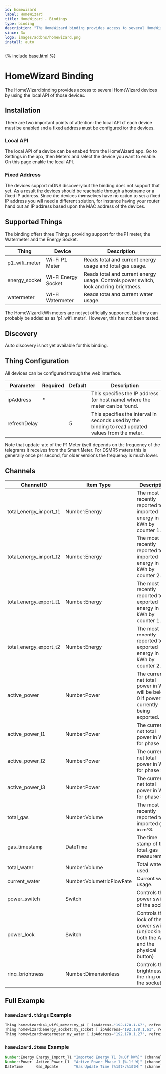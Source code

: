 ```yaml
---
id: homewizard
label: HomeWizard
title: HomeWizard - Bindings
type: binding
description: "The HomeWizard binding provides access to several HomeWizard devices by using the local API of those devices."
since: 3x
logo: images/addons/homewizard.png
install: auto
---
```


<!-- Attention authors: Do not edit directly. Please add your changes to the appropriate source repository -->

{% include base.html %}

# HomeWizard Binding

The HomeWizard binding provides access to several HomeWizard devices by using the local API of those devices.

## Installation

There are two important points of attention: the local API of each device must be enabled and a fixed address must be configured for the devices.

### Local API

The local API of a device can be enabled from the HomeWizard app.
Go to Settings in the app, then Meters and select the device you want to enable.
On this page enable the local API.

### Fixed Address

The devices support mDNS discovery but the binding does not support that yet.
As a result the devices should be reachable through a hostname or a fixed IP address.
Since the devices themselves have no option to set a fixed IP address you will need a different solution, for instance having your router hand out an IP address based upon the MAC address of the devices.

## Supported Things

The binding offers three Things, providing support for the P1 meter, the Watermeter and the Energy Socket.

| Thing         | Device              | Description                                                                                       |
|---------------|---------------------|---------------------------------------------------------------------------------------------------|
| p1_wifi_meter | Wi-Fi P1 Meter      | Reads total and current energy usage and total gas usage.                                         |
| energy_socket | Wi-Fi Energy Socket | Reads total and current energy usage. Controls power switch, lock and ring brightness.            |
| watermeter    | Wi-Fi Watermeter    | Reads total and current water usage.                                                              |

The HomeWizard kWh meters are not yet officially supported, but they can probably be added as as 'p1_wifi_meter'. However, this has not been tested.

## Discovery

Auto discovery is not yet available for this binding.

## Thing Configuration

All devices can be configured through the web interface.

| Parameter    | Required | Default | Description                                                                                       |
|--------------|----------|---------|---------------------------------------------------------------------------------------------------|
| ipAddress    | *        |         | This specifies the IP address (or host name) where the meter can be found.                        |
| refreshDelay |          | 5       | This specifies the interval in seconds used by the binding to read updated values from the meter. |

Note that update rate of the P1 Meter itself depends on the frequency of the telegrams it receives from the Smart Meter.
For DSMR5 meters this is generally once per second, for older versions the frequency is much lower.

## Channels

| Channel ID             | Item Type                 | Description                                                                                |Available|
|------------------------|---------------------------|--------------------------------------------------------------------------------------------|---------|
| total_energy_import_t1 | Number:Energy             | The most recently reported total imported energy in kWh by counter 1.                      | P,E     |
| total_energy_import_t2 | Number:Energy             | The most recently reported total imported energy in kWh by counter 2.                      | P       |
| total_energy_export_t1 | Number:Energy             | The most recently reported total exported energy in kWh by counter 1.                      | P,E     |
| total_energy_export_t2 | Number:Energy             | The most recently reported total exported energy in kWh by counter 2.                      | P       |
| active_power           | Number:Power              | The current net total power in W. It will be below 0 if power is currently being exported. | P,E     |
| active_power_l1        | Number:Power              | The current net total power in W for phase 1.                                              | P       |
| active_power_l2        | Number:Power              | The current net total power in W for phase 2.                                              | P       |
| active_power_l3        | Number:Power              | The current net total power in W for phase 3.                                              | P       |
| total_gas              | Number:Volume             | The most recently reported total imported gas in m^3.                                      | P       |
| gas_timestamp          | DateTime                  | The time stamp of the total_gas measurement.                                               | P       |
| total_water            | Number:Volume             | Total water used.                                                                          | W       |
| current_water          | Number:VolumetricFlowRate | Current water usage.                                                                       | W       |
| power_switch           | Switch                    | Controls the power switch of the socket.                                                   | E       |
| power_lock             | Switch                    | Controls the lock of the power switch (un/locking both the API and the physical button)    | E       |
| ring_brightness        | Number:Dimensionless      | Controls the brightness of the ring on the socket                                          | E       |

## Full Example

### `homewizard.things` Example

```java
Thing homewizard:p1_wifi_meter:my_p1 [ ipAddress="192.178.1.67", refreshDelay=5 ]
Thing homewizard:energy_socket:my_socket [ ipAddress="192.178.1.61", refreshDelay=5 ]
Thing homewizard:watermeter:my_water [ ipAddress="192.178.1.27", refreshDelay=15 ]
```

### `homewizard.items` Example

```java
Number:Energy Energy_Import_T1 "Imported Energy T1 [%.0f kWh]" {channel="homewizard:p1_wifi_meter:my_meter:total_energy_import_t1" }
Number:Power  Active_Power_L1  "Active Power Phase 1 [%.1f W]" {channel="homewizard:p1_wifi_meter:my_meter:active_power_l1" }
DateTime      Gas_Update       "Gas Update Time [%1$tH:%1$tM]" {channel="homewizard:p1_wifi_meter:my_meter:gas_timestamp" }
```
